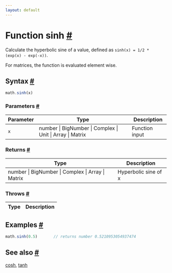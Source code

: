 ```yaml
---
layout: default
---
```


<!-- Note: This file is automatically generated from source code comments. Changes made in this file will be overridden. -->

<h1 id="function-sinh">Function sinh <a href="#function-sinh" title="Permalink">#</a></h1>

Calculate the hyperbolic sine of a value,
defined as `sinh(x) = 1/2 * (exp(x) - exp(-x))`.

For matrices, the function is evaluated element wise.


<h2 id="syntax">Syntax <a href="#syntax" title="Permalink">#</a></h2>

```js
math.sinh(x)
```

<h3 id="parameters">Parameters <a href="#parameters" title="Permalink">#</a></h3>

Parameter | Type | Description
--------- | ---- | -----------
`x` | number &#124; BigNumber &#124; Complex &#124; Unit &#124; Array &#124; Matrix | Function input

<h3 id="returns">Returns <a href="#returns" title="Permalink">#</a></h3>

Type | Description
---- | -----------
number &#124; BigNumber &#124; Complex &#124; Array &#124; Matrix | Hyperbolic sine of x


<h3 id="throws">Throws <a href="#throws" title="Permalink">#</a></h3>

Type | Description
---- | -----------


<h2 id="examples">Examples <a href="#examples" title="Permalink">#</a></h2>

```js
math.sinh(0.5)       // returns number 0.5210953054937474
```


<h2 id="see-also">See also <a href="#see-also" title="Permalink">#</a></h2>

[cosh](cosh.html),
[tanh](tanh.html)
